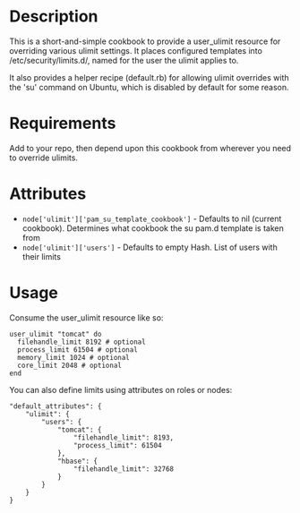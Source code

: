 Description
===========

This is a short-and-simple cookbook to provide a user_ulimit resource for overriding various ulimit settings. It places configured templates into /etc/security/limits.d/, named for the user the ulimit applies to.

It also provides a helper recipe (default.rb) for allowing ulimit overrides with the 'su' command on Ubuntu, which is disabled by default for some reason.

Requirements
============

Add to your repo, then depend upon this cookbook from wherever you need to override ulimits.

Attributes
==========

* `node['ulimit']['pam_su_template_cookbook']` - Defaults to nil (current cookbook).  Determines what cookbook the su pam.d template is taken from
* `node['ulimit']['users']` - Defaults to empty Hash.  List of users with their limits

Usage
=====

Consume the user_ulimit resource like so:

    user_ulimit "tomcat" do
      filehandle_limit 8192 # optional
      process_limit 61504 # optional
      memory_limit 1024 # optional
      core_limit 2048 # optional
    end

You can also define limits using attributes on roles or nodes:

    "default_attributes": {
        "ulimit": {
            "users": {
                "tomcat": {
                    "filehandle_limit": 8193,
                    "process_limit": 61504
                },
                "hbase": {
                    "filehandle_limit": 32768
                }
            }
        }
    }
